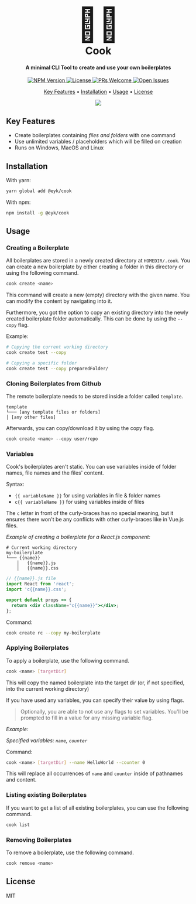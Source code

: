 <h1 align="center">
  <br>
    <span style="font-size:90px">👨‍🍳</span>
  <br>
  Cook
  <br>
</h1>

<h4 align="center">A minimal CLI Tool to create and use your own boilerplates</h4>

<p align="center">
  <a href="https://www.npmjs.com/package/@eyk/cook">
    <img src="https://badge.fury.io/js/%40eyk%2Fcook.svg"
         alt="NPM Version">
  </a>
    <a href="/LICENSE">
    <img src="https://badges.frapsoft.com/os/mit/mit.svg?v=102"
         alt="License">
  </a>
  <a href="https://github.com/eykrehbein/cook/pulls">
    <img src="https://img.shields.io/badge/PRs-welcome-brightgreen.svg?style=flat"
         alt="PRs Welcome">
  </a>

  <a href="https://github.com/eykrehbein/cook/issues">
    <img src="https://img.shields.io/github/issues/eykrehbein/cook"
         alt="Open Issues">
  </a>
</p>

<p align="center">
  <a href="#key-features">Key Features</a> •
    <a href="#installation">Installation</a> •
  <a href="#usage">Usage</a> •
  <a href="#license">License</a>
</p>

<p align="center">
 <img src="assets/demo.gif" />
</p>

## Key Features

- Create boilerplates containing _files and folders_ with one command
- Use unlimited variables / placeholders which will be filled on creation
- Runs on Windows, MacOS and Linux

## Installation

With yarn:

```sh
yarn global add @eyk/cook
```

With npm:

```sh
npm install -g @eyk/cook
```

## Usage

### Creating a Boilerplate

All boilerplates are stored in a newly created directory at `HOMEDIR/.cook`. You can create a new boilerplate by either creating a folder in this directory or using the following command.

```sh
cook create <name>
```

This command will create a new (empty) directory with the given name. You can modify the content by navigating into it.

Furthermore, you got the option to copy an existing directory into the newly created boilerplate folder automatically. This can be done by using the `--copy` flag.

Example:

```sh
# Copying the current working directory
cook create test --copy

# Copying a specific folder
cook create test --copy preparedFolder/
```

### Cloning Boilerplates from Github

The remote boilerplate needs to be stored inside a folder called `template`.

```
template
└─── [any template files or folders]
│ [any other files]
```

Afterwards, you can copy/download it by using the copy flag.

```sh
cook create <name> --copy user/repo
```

### Variables

Cook's boilerplates aren't static. You can use variables inside of folder names, file names and the files' content.

Syntax:

- `{{ variableName }}` for using variables in file & folder names
- `c{{ variableName }}` for using variables inside of files

The `c` letter in front of the curly-braces has no special meaning, but it ensures there won't be any conflicts with other curly-braces like in Vue.js files.

_Example of creating a boilerplate for a React.js component:_

```
# Current working directory
my-boilerplate
└─── {{name}}
    │   {{name}}.js
    │   {{name}}.css
```

```jsx
// {{name}}.js file
import React from 'react';
import 'c{{name}}.css';

export default props => {
  return <div className="c{{name}}"></div>;
};
```

Command:

```sh
cook create rc --copy my-boilerplate
```

### Applying Boilerplates

To apply a boilerplate, use the following command.

```sh
cook <name> [targetDir]
```

This will copy the named boilerplate into the target dir (or, if not specified, into the current working directory)

If you have used any variables, you can specify their value by using flags.

> Optionally, you are able to not use any flags to set variables. You'll be prompted to fill in a value for any missing variable flag.

_Example:_

_Specified variables: `name`, `counter`_

Command:

```sh
cook <name> [targetDir] --name HelloWorld --counter 0
```

This will replace all occurrences of `name` and `counter` inside of pathnames and content.

### Listing existing Boilerplates

If you want to get a list of all existing boilerplates, you can use the following command.

```sh
cook list
```

### Removing Boilerplates

To remove a boilerplate, use the following command.

```sh
cook remove <name>
```

## License

MIT
